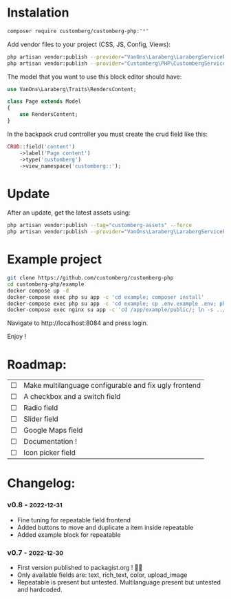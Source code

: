 # Instalation

```bash
composer require customberg/customberg-php:"*"
```

Add vendor files to your project (CSS, JS, Config, Views):

```bash
php artisan vendor:publish --provider="VanOns\Laraberg\LarabergServiceProvider"
php artisan vendor:publish --provider="Customberg\PHP\CustombergServiceProvider"
```

The model that you want to use this block editor should have:

```php
use VanOns\Laraberg\Traits\RendersContent;

class Page extends Model
{
    use RendersContent;
}
```

In the backpack crud controller you must create the crud field like this:

```php
CRUD::field('content')
    ->label('Page content')
    ->type('customberg')
    ->view_namespace('customberg::');
```

# Update

After an update, get the latest assets using:

```bash
php artisan vendor:publish --tag="customberg-assets" --force
php artisan vendor:publish --provider="VanOns\Laraberg\LarabergServiceProvider" --tag="public" --force
```

# Example project

```bash
git clone https://github.com/customberg/customberg-php
cd customberg-php/example
docker compose up -d
docker-compose exec php su app -c 'cd example; composer install'
docker-compose exec php su app -c 'cd example; cp .env.example .env; php artisan key:generate'
docker-compose exec nginx su app -c 'cd /app/example/public/; ln -s ../storage/app/public storage'
```

Navigate to http://localhost:8084 and press login.

Enjoy !

# Roadmap:

|          |                                                       |
| -------- | ----------------------------------------------------- |
| &#x2610; | Make multilanguage configurable and fix ugly frontend |
| &#x2610; | A checkbox and a switch field                         |
| &#x2610; | Radio field                                           |
| &#x2610; | Slider field                                          |
| &#x2610; | Google Maps field                                     |
| &#x2610; | Documentation !                                       |
| &#x2610; | Icon picker field                                     |

# Changelog:

### v0.8 - <small>2022-12-31</small>

-   Fine tuning for repeatable field frontend
-   Added buttons to move and duplicate a item inside repeatable
-   Added example block for repeatable

### v0.7 - <small>2022-12-30</small>

-   First version published to packagist.org ! 🎉🥳
-   Only available fields are: text, rich_text, color, upload_image
-   Repeatable is present but untested. Multilanguage present but untested and hardcoded.
